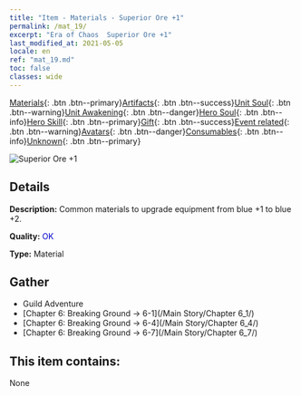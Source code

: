 ```yaml
---
title: "Item - Materials - Superior Ore +1"
permalink: /mat_19/
excerpt: "Era of Chaos  Superior Ore +1"
last_modified_at: 2021-05-05
locale: en
ref: "mat_19.md"
toc: false
classes: wide
---
```

 [Materials](/Items/){: .btn .btn--primary}[Artifacts](/Items/Artifacts/){: .btn .btn--success}[Unit Soul](/Items/UnitSoul/){: .btn .btn--warning}[Unit Awakening](/Items/UnitAwakening/){: .btn .btn--danger}[Hero Soul](/Items/HeroSoul/){: .btn .btn--info}[Hero Skill](/Items/HeroSkill/){: .btn .btn--primary}[Gift](/Items/Gift/){: .btn .btn--success}[Event related](/Items/Events/){: .btn .btn--warning}[Avatars](/Items/Avatars/){: .btn .btn--danger}[Consumables](/Items/Consumables/){: .btn .btn--info}[Unknown](/Items/Unknown/){: .btn .btn--primary}

 ![Superior Ore +1](/images/t/i_cailiao_kuangshi1.png)

## Details
 **Description:** Common materials to upgrade equipment from blue +1 to blue +2.

 **Quality:** <span style="color: #0000CD">OK</span>

 **Type:** Material

## Gather

*    Guild Adventure 
*    [Chapter 6: Breaking Ground -> 6-1](/Main Story/Chapter 6_1/) 
*    [Chapter 6: Breaking Ground -> 6-4](/Main Story/Chapter 6_4/) 
*    [Chapter 6: Breaking Ground -> 6-7](/Main Story/Chapter 6_7/) 

## This item contains:

  None

